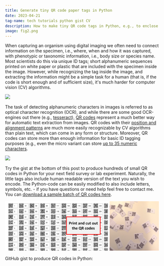 ```yaml
---
title: Generate tiny QR code paper tags in Python
date: 2023-04-21
tag-name: tech tutorials python gist CV
description: How to make tiny QR code tags in Python, e.g., to enclose a specimen ID in your images.
image: fig2.png
---
```

 
When capturing an organism using digital imaging we often need to connect information on the specimen, i.e., where, when and how it was captured, with phenotypic or taxonomic information, i.e., body size or species name. Most scientists do this via unique ID tags; short alphanumeric sequences printed on white paper or plastic that are included with the specimen inside the image. However, while recognizing the tag inside the image, and extracting the information might be a simple task for a human (that is, if the code is short enough and of sufficient size), it's much harder for computer vision (CV) algorithms. 
 
<div class="res-center">
<div class="res-container">
<img class="res-img" src="fig1.png">
</div>
</div>
 
The task of detecting alphanumeric characters in images is referred to as optical character recognition (OCR), and while there are some good OCR-engines out there (e.g., [tesseract](https://github.com/tesseract-ocr/tesseract)), [QR codes](https://en.wikipedia.org/wiki/QR_code) represent a much better way for automatic text extraction from images. QR codes with their [position and alignment patterns](https://commons.wikimedia.org/wiki/File:QR_Code_Structure_Example_3.svg#/media/File:QR_Code_Structure_Example_3.svg) are much more easily recognizable by CV algorithms than plain text, which can come in any form or structure. Moreover, QR codes can store more than enough information for basic ID tagging purposes (e.g., even the micro variant can store [up to 35 numeric characters](https://en.wikipedia.org/wiki/QR_code#Micro_QR_code). 
 
<div class="res-center">
<div class="res-container">
<img class="res-img" src="fig2.png">
</div>
</div>

Try the gist at the bottom of this post to produce hundreds of small QR codes in Python for your next field survey or lab experiment. Naturally, the little tags also include human readable version of the text you wish to encode. The Python-code can be easily modified to also include letters, symbols, etc. - if you have questions or need help feel free to contact me. You can [download a sample batch of QR codes here](QR_codes_1-319.pdf).

<div class="res-center">
<div class="res-container">
<img class="res-img" src="fig3.png">
</div>
</div>

GitHub gist to produce QR codes in Python:

<script src="https://gist.github.com/mluerig/7a7816f35dfd2aeb8410857c240f5f37.js"></script>
